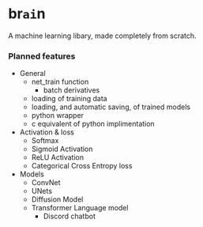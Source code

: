# br`ai`n
A machine learning libary, made completely from scratch.

### Planned features
- General
    - net_train function
        - batch derivatives
    - loading of training data
    - loading, and automatic saving, of trained models
    - python wrapper
    - c equivalent of python implimentation
- Activation & loss
    - Softmax
    - Sigmoid Activation
    - ReLU Activation
    - Categorical Cross Entropy loss
- Models
    - ConvNet
    - UNets
    - Diffusion Model
    - Transformer Language model
        - Discord chatbot
